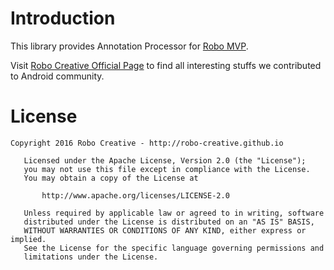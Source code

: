 # Introduction
This library provides Annotation Processor for [Robo MVP](http://robo-creative.github.io/mvp/).

Visit [Robo Creative Official Page](http://robo-creative.github.io/) to find all interesting stuffs we contributed to Android community.
# License
```
Copyright 2016 Robo Creative - http://robo-creative.github.io

   Licensed under the Apache License, Version 2.0 (the "License");
   you may not use this file except in compliance with the License.
   You may obtain a copy of the License at

       http://www.apache.org/licenses/LICENSE-2.0

   Unless required by applicable law or agreed to in writing, software
   distributed under the License is distributed on an "AS IS" BASIS,
   WITHOUT WARRANTIES OR CONDITIONS OF ANY KIND, either express or implied.
   See the License for the specific language governing permissions and
   limitations under the License.
```
